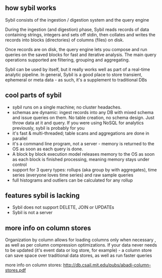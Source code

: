 how sybil works
---------------

Sybil consists of the ingestion / digestion system and the query engine

During the ingestion (and digestion) phase, Sybil reads records of data
containing strings, integers and sets off stdin, then collates and writes the
records into blocks (directories) of columns (files) on disk. 

Once records are on disk, the query engine lets you compose and run queries on
the saved blocks for fast and iterative analysis. The main query operations
supported are filtering, grouping and aggregating.

Sybil can be used by itself, but it really works well as part of a real-time
analytic pipeline. In general, Sybil is a good place to store transient,
ephemeral or meta data - as such, it's a supplement to traditional DBs

cool parts of sybil
-------------------

* sybil runs on a single machine; no cluster headaches. 
* schemas are dynamic: ingest records into any DB with mixed schema and issue
  queries on them. No table creation, no schema design. Just throw data at it
  and query. If you were using NoSQL for analytics previously, sybil is
  probably for you
* it's fast & multi-threaded; table scans and aggregations are done in parallel
* it's a command line program, not a server - memory is returned to the OS as
  soon as each query is done. 
* A block by block execution model releases memory to the OS as soon as each
  block is finished processing, meaning memory stays under control
* support for 3 query types: rollups (aka group by with aggregates),
  time series (everyone loves time series) and raw sample queries
* full histograms and outliers can be calculated for any rollup


features sybil is lacking
--------------------------

* Sybil does not support DELETE, JOIN or UPDATEs
* Sybil is not a server


more info on column stores
--------------------------

Organization by column allows for loading columns only when necessary , as well
as per column compression optimizations. If your data never needs to be updated
(it's event data or log store, for example) - a column store can save space
over traditional data stores, as well as run faster queries

more info on column stores: http://db.csail.mit.edu/pubs/abadi-column-stores.pdf

